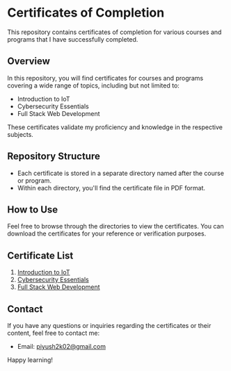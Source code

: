 # Certificates of Completion

This repository contains certificates of completion for various courses and programs that I have successfully completed.

## Overview

In this repository, you will find certificates for courses and programs covering a wide range of topics, including but not limited to:

- Introduction to IoT
- Cybersecurity Essentials
- Full Stack Web Development

These certificates validate my proficiency and knowledge in the respective subjects.

## Repository Structure

- Each certificate is stored in a separate directory named after the course or program.
- Within each directory, you'll find the certificate file in PDF format.

## How to Use

Feel free to browse through the directories to view the certificates. You can download the certificates for your reference or verification purposes.

## Certificate List

1. [Introduction to IoT](Introduction_to_IOT/)
2. [Cybersecurity Essentials](Cybersecurity_Essentials/)
3. [Full Stack Web Development](Full_Stack_Web_Development/)

## Contact

If you have any questions or inquiries regarding the certificates or their content, feel free to contact me:

- Email: piyush2k02@gmail.com

Happy learning!

